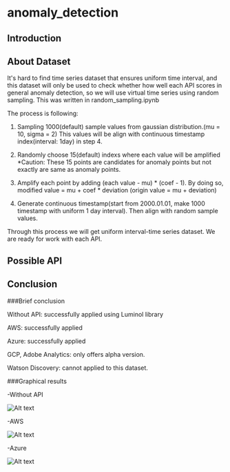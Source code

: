 # anomaly_detection


Introduction
-------------




About Dataset
-------------

It's hard to find time series dataset that ensures uniform time interval, and this dataset will only be used to check whether how well each API scores in general anomaly detection, so we will use virtual time series using random sampling. 
This was written in random_sampling.ipynb

The process is following:

1. Sampling 1000(default) sample values from gaussian distribution.(mu = 10, sigma = 2) This values will be align with continuous timestamp index(interval: 1day) in step 4.

2. Randomly choose 15(default) indexs where each value will be amplified
*Caution: These 15 points are candidates for anomaly points but not exactly are same as anomaly points.

3. Amplify each point by adding (each value - mu) * (coef - 1). By doing so, modified value = mu + coef * deviation
(origin value = mu + deviation)

4. Generate continuous timestamp(start from 2000.01.01, make 1000 timestamp with uniform 1 day interval). Then align with random sample values.

Through this process we will get uniform interval-time series dataset. We are ready for work with each API.

Possible API
-------------






Conclusion
----------

###Brief conclusion

Without API: successfully applied using Luminol library

AWS: successfully applied

Azure: successfully applied

GCP, Adobe Analytics: only offers alpha version.

Watson Discovery: cannot applied to this dataset.



###Graphical results

-Without API

![Alt text](https://github.com/luvforsamoyed/anomaly_detection/blob/master/rs_without_api.png?raw=true)



-AWS

![Alt text](https://github.com/luvforsamoyed/anomaly_detection/blob/master/rs_aws.png?raw=true)



-Azure

![Alt text](https://github.com/luvforsamoyed/anomaly_detection/blob/master/rs_azure.png?raw=true)













